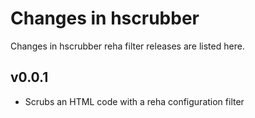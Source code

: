 Changes in hscrubber
====================

Changes in hscrubber reha filter releases are listed here.

v0.0.1
------
- Scrubs an HTML code with a reha configuration filter
